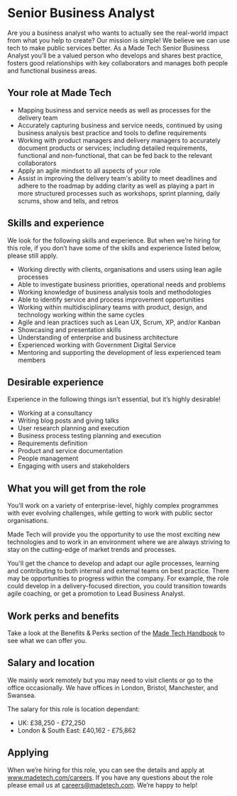 # Senior Business Analyst

Are you a business analyst who wants to actually see the real-world impact from what you help to create? Our mission is simple! We believe we can use tech to make public services better. As a Made Tech Senior Business Analyst you’ll be a valued person who develops and shares best practice, fosters good relationships with key collaborators and manages both people and functional business areas.

## Your role at Made Tech

- Mapping business and service needs as well as processes for the delivery team
- Accurately capturing business and service needs, continued by using business analysis best practice and tools to define requirements
- Working with product managers and delivery managers to accurately document products or services; including detailed requirements, functional and non-functional, that can be fed back to the relevant collaborators
- Apply an agile mindset to all aspects of your role
- Assist in improving the delivery team's ability to meet deadlines and adhere to the roadmap by adding clarity as well as playing a part in more structured processes such as workshops, sprint planning, daily scrums, show and tells, and retros

## Skills and experience

We look for the following skills and experience. But when we’re hiring for this role, if you don’t have some of the skills and experience listed below, please still apply. 

- Working directly with clients, organisations and users using lean agile processes
- Able to investigate business priorities, operational needs and problems
- Working knowledge of business analysis tools and methodologies
- Able to identify service and process improvement opportunities
- Working within multidisciplinary teams with product, design, and technology working within the same cycles
- Agile and lean practices such as Lean UX, Scrum, XP, and/or Kanban
- Showcasing and presentation skills
- Understanding of enterprise and business architecture
- Experienced working with Government Digital Service
- Mentoring and supporting the development of less experienced team members

## Desirable experience

Experience in the following things isn’t essential, but it’s highly desirable!

* Working at a consultancy
* Writing blog posts and giving talks
* User research planning and execution
* Business process testing planning and execution
* Requirements definition
* Product and service documentation
* People management
* Engaging with users and stakeholders


## What you will get from the role

You’ll work on a variety of enterprise-level, highly complex programmes with ever evolving challenges, while getting to work with public sector organisations.

Made Tech will provide you the opportunity to use the most exciting new technologies and to work in an environment where we are always striving to stay on the cutting-edge of market trends and processes.

You'll get the chance to develop and adapt our agile processes, learning and contributing to both internal and external teams on best practice.
There may be opportunities to progress within the company. For example, the role could develop in a delivery-focused direction, you could transition towards agile coaching, or get a promotion to Lead Business Analyst. 

## Work perks and benefits

Take a look at the Benefits & Perks section of the [Made Tech Handbook](https://github.com/madetech/handbook) to see what we can offer you. 

## Salary and location

We mainly work remotely but you may need to visit clients or go to the office occasionally. We have offices in London, Bristol, Manchester, and Swansea. 

The salary for this role is location dependant:

- UK: £38,250 - £72,250
- London & South East: £40,162 - £75,862

## Applying

When we’re hiring for this role, you can see the details and apply at www.madetech.com/careers. If you have any questions about the role please email us at careers@madetech.com. We’re happy to help!
